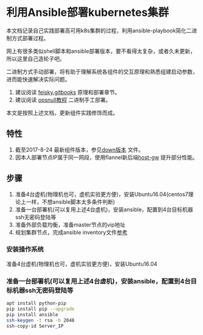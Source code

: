 # 利用Ansible部署kubernetes集群

本文档记录自己实践部署高可用k8s集群的过程，利用ansible-playbook简化二进制方式部署过程。

网上有很多类似shell脚本和ansible部署版本，要不看得太复杂，或者久未更新，所以这里自己造轮子吧。

二进制方式手动部署，将有助于理解系统各组件的交互原理和熟悉组建启动参数，进而能快速解决实际问题。

1. 建议阅读 [feisky.gitbooks](https://feisky.gitbooks.io/kubernetes/) 原理和部署章节。
1. 建议阅读 [opsnull教程](https://github.com/opsnull/follow-me-install-kubernetes-cluster) 二进制手工部署。

本文是按照上述文档，更新组件实践修饰而成。

## 特性

1. 截至2017-8-24 最新组件版本，参见[down版本](./down/download.sh) 文件。
1. 因本人部署节点IP属于同一网段，使用flannel新后端[host-gw](https://github.com/coreos/flannel/blob/master/Documentation/backends.md) 提升部分性能。

## 步骤

1. 准备4台虚机(物理机也可，虚机实验更方便)，安装Ubuntu16.04(centos7理论上一样，不想ansible脚本太多条件判断)
1. 准备一台部署机(可以复用上述4台虚机)，安装ansible，配置到4台目标机器ssh无密码登陆等
1. 准备外部负载均衡，准备master节点的vip地址
1. 规划集群节点，完成ansible inventory文件[参考](hosts)

### 安装操作系统
准备4台虚机(物理机也可，虚机实验更方便)，安装Ubuntu16.04
### 准备一台部署机(可以复用上述4台虚机)，安装ansible，配置到4台目标机器ssh无密码登陆等
``` bash
apt install python-pip
pip install pip --upgrade
pip install ansible
ssh-keygen -t rsa -b 2048
ssh-copy-id Server_IP

``` 
